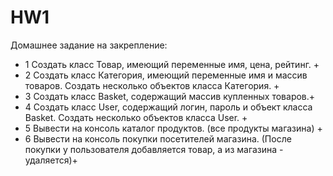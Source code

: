 # HW1
Домашнее задание на закрепление:

* 1 Создать класс Товар, имеющий переменные имя, цена, рейтинг. +
* 2 Создать класс Категория, имеющий переменные имя и массив товаров. Создать несколько объектов класса Категория. +
* 3 Создать класс Basket, содержащий массив купленных товаров.+
* 4 Создать класс User, содержащий логин, пароль и объект класса Basket. Создать несколько объектов класса User. +
* 5 Вывести на консоль каталог продуктов. (все продукты магазина) +
* 6 Вывести на консоль покупки посетителей магазина. (После покупки у пользователя добавляется товар, а из магазина - удаляется)+
